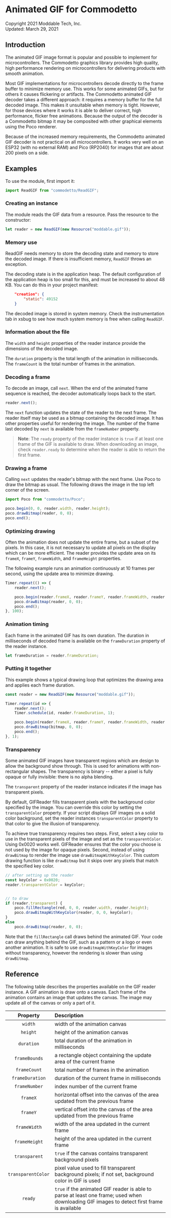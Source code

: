 # Animated GIF for Commodetto
Copyright 2021 Moddable Tech, Inc.<BR>
Updated: March 29, 2021

## Introduction

The animated GIF image format is popular and possible to implement for microcontrollers. The Commodetto graphics library provides high quality, high performance rendering on microcontrollers for delivering products with smooth animation.

Most GIF implementations for microcontrollers decode directly to the frame buffer to minimize memory use. This works for some animated GIFs, but for others it causes flickering or artifacts. The Commodetto animated GIF decoder takes a different approach: it requires a memory buffer for the full decoded image. This makes it unsuitable when memory is tight. However, for those devices where it works it is able to deliver correct, high performance, flicker free animations. Because the output of the decoder is a Commodetto bitmap it may be composited with other graphical elements using the Poco renderer.

Because of the increased memory requirements, the Commodetto animated GIF decoder is not practical on all microcontrollers. It works very well on an ESP32 (with no external RAM) and Pico (RP2040) for images that are about 200 pixels on a side. 

## Examples

To use the module, first import it:

```js
import ReadGIF from "commodetto/ReadGIF";
```

### Creating an instance
The module reads the GIF data from a resource. Pass the resource to the constructor:

```js
let reader = new ReadGIF(new Resource("moddable.gif"));
```

### Memory use
ReadGIF needs memory to store the decoding state and memory to store the decoded image. If there is insufficient memory, `ReadGIF` throws an exception.

The decoding state is in the application heap. The default configuration of the application heap is  too small for this, and must be increased to about 48 KB. You can do this in your project manifest:

```json
	"creation": {
		"static": 49152
	}
```

The decoded image is stored in system memory. Check the instrumentation tab in xsbug to see how much system memory is free when calling `ReadGIF`.

### Information about the file

The `width` and `height` properties of the reader instance provide the dimensions of the decoded image.

The `duration` property is the total length of the animation in milliseconds. The `frameCount` is the total number of frames in the animation.

### Decoding a frame
To decode an image, call `next`. When the end of the animated frame sequence is reached, the decoder automatically loops back to the start. 

```js
reader.next();
```
The `next` function updates the state of the reader to the next frame. The reader itself may be used as a bitmap containing the decoded image. It has other properties useful for rendering the image. The number of the frame last decoded by `next` is available from the `frameNumber` property.

> **Note**: The `ready` property of the reader instance is `true` if at least one frame of the GIF is available to draw. When downloading an image, check `reader.ready` to determine when the reader is able to return the first frame.

### Drawing a frame
Calling `next` updates the reader's bitmap with the next frame. Use Poco to draw the bitmap as usual. The following draws the image in the top left corner of the screen.

```js
import Poco from "commodetto/Poco";

poco.begin(0, 0, reader.width, reader.height);
poco.drawBitmap(reader, 0, 0);
poco.end();
```

### Optimizing drawing
Often the animation does not update the entire frame, but a subset of the pixels. In this case, it is not necessary to update all pixels on the display which can be more efficient. The reader provides the update area on its `frameX`, `frameY`, `frameWidth`, and `frameHeight` properties.

The following example runs an animation continuously at 10 frames per second, using the update area to minimize drawing.

```js
Timer.repeat(() => {
	reader.next();

	poco.begin(reader.frameX, reader.frameY, reader.frameWidth, reader.frameHeight);
	poco.drawBitmap(reader, 0, 0);
	poco.end();
}, 100);
```

### Animation timing
Each frame in the animated GIF has its own duration. The duration in milliseconds of decoded frame is available on the `frameDuration` property of the reader instance.

```js
let frameDuration = reader.frameDuration;
```

### Putting it together
This example shows a typical drawing loop that optimizes the drawing area and applies each frame duration.

```js
const reader = new ReadGIF(new Resource("moddable.gif"));

Timer.repeat(id => {
	reader.next();
	Timer.schedule(id, reader.frameDuration, 1);

	poco.begin(reader.frameX, reader.frameY, reader.frameWidth, reader.frameHeight);
	poco.drawBitmap(bitmap, 0, 0);
	poco.end();
}, 1);
```

### Transparency
Some animated GIF images have transparent regions which are design to allow the background show through. This is used for animations with non-rectangular shapes. The transparency is binary -- either a pixel is fully opaque or fully invisible: there is no alpha blending.

The `transparent` property of the reader instance indicates if the image has transparent pixels.

By default, GIFReader fills transparent pixels with the background color specified by the image. You can override this color by setting the `transparentColor` property. If your script displays GIF images on a solid color background, set the reader instances `transparentColor` property to that color to give the illusion of transparency.

To achieve true transparency requires two steps. First, select a key color to use in the transparent pixels of the image and set as the `transparentColor`. Using 0x0020 works well. GIFReader ensures that the color you choose is not used by the image for opaque pixels. Second, instead of using `drawBitmap` to render the image use `drawBitmapWithKeyColor`. This custom drawing function is like `drawBitmap` but it skips over any pixels that match the specified key color.

```js
// after setting up the reader
const keyColor = 0x0020;
reader.transparentColor = keyColor;


// to draw
if (reader.transparent) {
	poco.fillRectangle(red, 0, 0, reader.width, reader.height);
	poco.drawBitmapWithKeyColor(reader, 0, 0, keyColor);
}
else
	poco.drawBitmap(reader, 0, 0);
```

Note that the `fillRectangle` call draws behind the animated GIF. Your code can draw anything behind the GIF, such as a pattern or a logo or even another animation. It is safe to use `drawBitmapWithKeyColor` for images without transparency, however the rendering is slower than using `drawBitmap`.

## Reference

The following table describes the properties available on the GIF reader instance. A GIF animation is draw onto a canvas. Each frame of the animation contains an image that updates the canvas. The image may update all of the canvas or only a part of it.

| Property| Description |
| :---: | :--- |
| `width` | width of the animation canvas |
| `height` | height of the animation canvas |
| `duration` | total duration of the animation in milliseconds |
| `frameBounds` | a rectangle object containing the update area of the current frame |
| `frameCount` | total number of frames in the animation |
| `frameDuration` | duration of the current frame in milliseconds |
| `frameNumber` | index number of the current frame |
| `frameX` | horizontal offset into the canvas of the area updated from the previous frame |
| `frameY` | vertical offset into the canvas of the area updated from the previous frame
| `frameWidth` | width of the area updated in the current frame |
| `frameHeight` | height of the area updated in the current frame |
| `transparent` | `true` if the canvas contains transparent background pixels |
| `transparentColor` | pixel value used to fill transparent background pixels; if not set, background color in GIF is used |
| `ready` | `true` if the animated GIF reader is able to parse at least one frame; used when downloading GIF images to detect first frame is available  |


